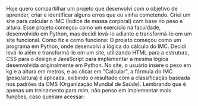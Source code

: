 Hoje quero compartilhar um projeto que desenvolvi com o objetivo de aprender, criar e identificar alguns erros que eu vinha cometendo.
Criei um site para calcular o IMC (Índice de massa corporal) com base no peso e altura. Esse projeto começou como um exercício na faculdade, desenvolvido em Python, mas decidi levá-lo adiante e transformá-lo em um site funcional.
Como fiz e como funciona:
O projeto começou como um programa em Python, onde desenvolvi a lógica do cálculo do IMC. Decidi levá-lo além e transformá-lo em um site, utilizando HTML para a estrutura, CSS para o design e JavaScript para implementar a mesma lógica desenvolvida originalmente em Python.
No site, o usuário insere o peso em kg e a altura em metros, e ao clicar em "Calcular", a fórmula do IMC (peso/altura) é aplicada, exibindo o resultado com a classificação baseada nos padrões da OMS (Organização Mundial de Saúde).
Lembrando que é apenas um treinamento para mim, não penso em implementar mais funções, caso queiram acessar:

